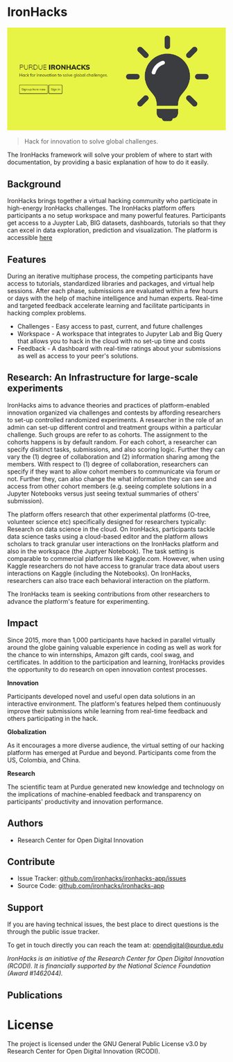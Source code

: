 # IronHacks

![](./assets/img/ironhacks.jpg)

> Hack for innovation to solve global challenges.

The IronHacks framework will solve your problem of where to start with documentation,
by providing a basic explanation of how to do it easily.

## Background

IronHacks brings together a virtual hacking community who participate in high-energy IronHacks challenges. The IronHacks platform offers participants a no setup workspace and many powerful features. Participants get access to a Juypter Lab, BIG datasets, dashboards, tutorials so that they can excel in data exploration, prediction and visualization. The platform is accessible [here](https://ironhacks.com)

## Features

During an iterative multiphase process, the competing participants have access to tutorials, standardized libraries and packages, and virtual help sessions. After each phase, submissions are evaluated within a few hours or days with the help of machine intelligence and human experts. Real-time and targeted feedback accelerate learning and facilitate participants in hacking complex problems.

- Challenges - Easy access to past, current, and future challenges
- Workspace - A workspace that integrates to Jupyter Lab and Big Query that allows you to hack in the cloud with no set-up time and costs
- Feedback - A dashboard with real-time ratings about your submissions as well as access to your peer's solutions.


## Research: An Infrastructure for large-scale experiments

IronHacks aims to advance theories and practices of platform-enabled innovation organized via challenges and contests by affording researchers to set-up controlled randomized experiments. A researcher in the role of an admin can set-up different control and treatment groups within a particular challenge. Such groups are refer to as cohorts. The assignment to the cohorts happens is by default random. For each cohort, a researcher can specify disitinct tasks, submissions, and also scoring logic. Further they can vary the (1) degree of collaboration and (2) information sharing among the members. With respect to (1) degree of collaboration, researchers can specify if they want to allow cohort members to communicate via forum or not. Further they, can also change the what information they can see and access from other cohort members (e.g. seeing complete solutions in a Jupyter Notebooks versus just seeing textual summaries of others' submission). 

The platform offers research that other experimental platforms (O-tree, volunteer science etc) specifically designed for researchers typically: Research on data science in the cloud.  On IronHacks, participants tackle data science tasks using a cloud-based editor and the platform allows scholars to track granular user interactions on the IronHacks platform and also in the workspace (the Juptyer Notebook). The task setting is comparable to commercial platforms like Kaggle.com. However, when using Kaggle researchers do not have access to granular trace data about users interactions on Kaggle (including the Notebooks). On IronHacks, researchers can also trace each behavioral interaction on the platform. 

The IronHacks team is seeking contributions from other researchers to advance the platform's feature for experimenting. 

## Impact

Since 2015, more than 1,000 participants have hacked in parallel virtually around the globe gaining valuable experience in coding as well as work for the chance to win internships, Amazon gift cards, cool swag, and certificates. In addition to the participation and learning, IronHacks provides the opportunity to do research on open innovation contest processes.

__Innovation__

Participants developed novel and useful open data solutions in an interactive environment. The platform's features helped them continuously improve their submissions while learning from real-time feedback and others participating in the hack.

__Globalization__

As it encourages a more diverse audience, the virtual setting of our hacking platform has emerged at Purdue and beyond. Participants come from the US, Colombia, and China.

__Research__

The scientific team at Purdue generated new knowledge and technology on the implications of machine-enabled feedback and transparency on participants' productivity and innovation performance.


## Authors

- Research Center for Open Digital Innovation

## Contribute

- Issue Tracker: [github.com/ironhacks/ironhacks-app/issues](https://github.com/ironhacks/ironhacks-app/issues)
- Source Code: [github.com/ironhacks/ironhacks-app](https://github.com/ironhacks/ironhacks-app/)

## Support

If you are having technical issues, the best place to direct questions is the through the public issue tracker.

To get in touch directly you can reach the team at: opendigital@purdue.edu

*IronHacks is an initiative of the Research Center for Open Digital Innovation (RCODI). It is financially supported by the National Science Foundation (Award #1462044).*

## Publications


# License

The project is licensed under the GNU General Public License v3.0 by Research Center for Open Digital Innovation (RCODI).
